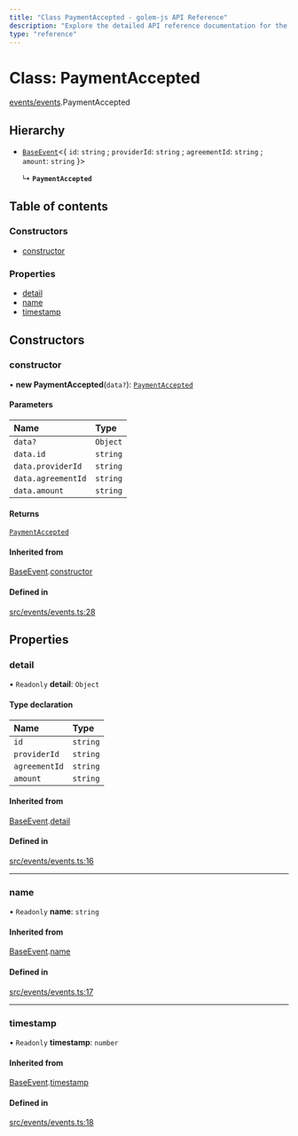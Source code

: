 ```yaml
---
title: "Class PaymentAccepted - golem-js API Reference"
description: "Explore the detailed API reference documentation for the Class PaymentAccepted within the golem-js SDK for the Golem Network."
type: "reference"
---
```

# Class: PaymentAccepted

[events/events](../modules/events_events).PaymentAccepted

## Hierarchy

- [`BaseEvent`](events_events.BaseEvent)\<\{ `id`: `string` ; `providerId`: `string` ; `agreementId`: `string` ; `amount`: `string`  }\>

  ↳ **`PaymentAccepted`**

## Table of contents

### Constructors

- [constructor](events_events.PaymentAccepted#constructor)

### Properties

- [detail](events_events.PaymentAccepted#detail)
- [name](events_events.PaymentAccepted#name)
- [timestamp](events_events.PaymentAccepted#timestamp)

## Constructors

### constructor

• **new PaymentAccepted**(`data?`): [`PaymentAccepted`](events_events.PaymentAccepted)

#### Parameters

| Name | Type |
| :------ | :------ |
| `data?` | `Object` |
| `data.id` | `string` |
| `data.providerId` | `string` |
| `data.agreementId` | `string` |
| `data.amount` | `string` |

#### Returns

[`PaymentAccepted`](events_events.PaymentAccepted)

#### Inherited from

[BaseEvent](events_events.BaseEvent).[constructor](events_events.BaseEvent#constructor)

#### Defined in

[src/events/events.ts:28](https://github.com/golemfactory/golem-js/blob/2d598a3/src/events/events.ts#L28)

## Properties

### detail

• `Readonly` **detail**: `Object`

#### Type declaration

| Name | Type |
| :------ | :------ |
| `id` | `string` |
| `providerId` | `string` |
| `agreementId` | `string` |
| `amount` | `string` |

#### Inherited from

[BaseEvent](events_events.BaseEvent).[detail](events_events.BaseEvent#detail)

#### Defined in

[src/events/events.ts:16](https://github.com/golemfactory/golem-js/blob/2d598a3/src/events/events.ts#L16)

___

### name

• `Readonly` **name**: `string`

#### Inherited from

[BaseEvent](events_events.BaseEvent).[name](events_events.BaseEvent#name)

#### Defined in

[src/events/events.ts:17](https://github.com/golemfactory/golem-js/blob/2d598a3/src/events/events.ts#L17)

___

### timestamp

• `Readonly` **timestamp**: `number`

#### Inherited from

[BaseEvent](events_events.BaseEvent).[timestamp](events_events.BaseEvent#timestamp)

#### Defined in

[src/events/events.ts:18](https://github.com/golemfactory/golem-js/blob/2d598a3/src/events/events.ts#L18)
